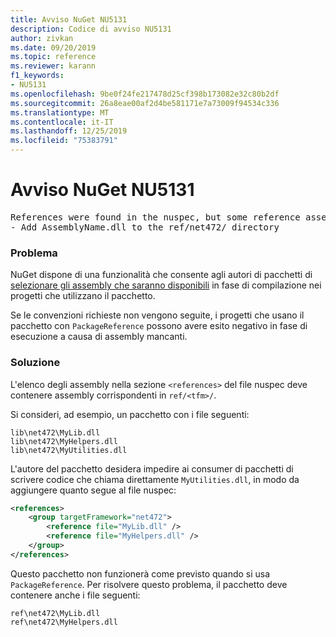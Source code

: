 ```yaml
---
title: Avviso NuGet NU5131
description: Codice di avviso NU5131
author: zivkan
ms.date: 09/20/2019
ms.topic: reference
ms.reviewer: karann
f1_keywords:
- NU5131
ms.openlocfilehash: 9be0f24fe217478d25cf398b173082e32c80b2df
ms.sourcegitcommit: 26a8eae00af2d4be581171e7a73009f94534c336
ms.translationtype: MT
ms.contentlocale: it-IT
ms.lasthandoff: 12/25/2019
ms.locfileid: "75383791"
---
```

# <a name="nuget-warning-nu5131"></a>Avviso NuGet NU5131

<pre>References were found in the nuspec, but some reference assemblies were not found in both the nuspec and ref folder. Add the following reference assemblies:
- Add AssemblyName.dll to the ref/net472/ directory</pre>

### <a name="issue"></a>Problema

NuGet dispone di una funzionalità che consente agli autori di pacchetti di [selezionare gli assembly che saranno disponibili](../../create-packages/Select-assemblies-referenced-by-projects.md) in fase di compilazione nei progetti che utilizzano il pacchetto.

Se le convenzioni richieste non vengono seguite, i progetti che usano il pacchetto con `PackageReference` possono avere esito negativo in fase di esecuzione a causa di assembly mancanti.

### <a name="solution"></a>Soluzione

L'elenco degli assembly nella sezione `<references>` del file nuspec deve contenere assembly corrispondenti in `ref/<tfm>/`.

Si consideri, ad esempio, un pacchetto con i file seguenti:

```text
lib\net472\MyLib.dll
lib\net472\MyHelpers.dll
lib\net472\MyUtilities.dll
```

L'autore del pacchetto desidera impedire ai consumer di pacchetti di scrivere codice che chiama direttamente `MyUtilities.dll`, in modo da aggiungere quanto segue al file nuspec:

```xml
<references>
    <group targetFramework="net472">
        <reference file="MyLib.dll" />
        <reference file="MyHelpers.dll" />
    </group>
</references>
```

Questo pacchetto non funzionerà come previsto quando si usa `PackageReference`. Per risolvere questo problema, il pacchetto deve contenere anche i file seguenti:

```text
ref\net472\MyLib.dll
ref\net472\MyHelpers.dll
```
